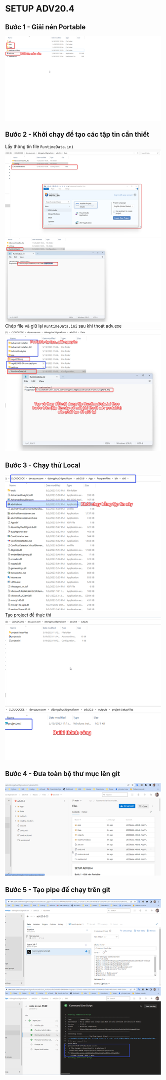 # SETUP ADV20.4

## Bước 1 - Giải nén Portable

![Alt text](readme.md.docs/B1.0.png)

## Bước 2 - Khởi chạy để tạo các tập tin cần thiết

Lấy thông tin file `RuntimeData.ini`
![Alt text](readme.md.docs/B2.0.png)
![Alt text](readme.md.docs/B2.1.png)
Chép file và giữ lại `RuntimeData.ini` sau khi thoát adv.exe
![Alt text](readme.md.docs/B2.2.png)

## Bước 3 - Chạy thử Local

![Alt text](readme.md.docs/B3.0.png)
Tạo project để thực thi
![Alt text](readme.md.docs/B3.1.png)
![Alt text](readme.md.docs/B3.2.png)

## Bước 4 - Đưa toàn bộ thư mục lên git

![Alt text](readme.md.docs/B4.0.png)

## Bước 5 - Tạo pipe để chạy trên git

![Alt text](readme.md.docs/B5.0.png)
![Alt text](readme.md.docs/B5.1.png)